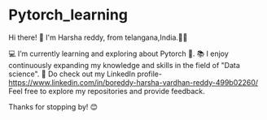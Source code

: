 # Pytorch_learning

Hi there! 👋 I'm Harsha reddy, from telangana,India.👨‍💻

💻 I’m currently learning and exploring about Pytorch  🔭. 📚 I enjoy continuously expanding my knowledge and skills in the field of "Data science". 💼 Do check out my LinkedIn profile- https://www.linkedin.com/in/boreddy-harsha-vardhan-reddy-499b02260/ Feel free to explore my repositories and provide feedback.

Thanks for stopping by! 😊
